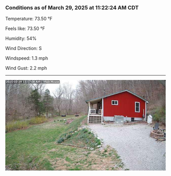 ### Conditions as of March 29, 2025 at 11:22:24 AM CDT 

Temperature: 73.50 &deg;F

Feels like: 73.50 &deg;F

Humidity: 54%

Wind Direction: S

Windspeed: 1.3 mph

Wind Gust: 2.2 mph

---

<img src="./images/latest.jpeg"/>


